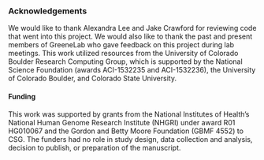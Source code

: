 ### Acknowledgements
We would like to thank Alexandra Lee and Jake Crawford for reviewing code that went into this project.
We would also like to thank the past and present members of GreeneLab who gave feedback on this project during lab meetings.
This work utilized resources from the University of Colorado Boulder Research Computing Group, which is supported by the National Science Foundation (awards ACI-1532235 and ACI-1532236), the University of Colorado Boulder, and Colorado State University.

#### Funding
This work was supported by grants from the National Institutes of Health’s National Human Genome Research Institute (NHGRI) under award R01 HG010067 and the Gordon and Betty Moore Foundation (GBMF 4552) to CSG. 
The funders had no role in study design, data collection and analysis, decision to publish, or preparation of the manuscript.
